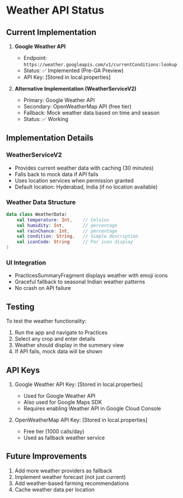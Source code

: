 # Weather API Status

## Current Implementation

1. **Google Weather API**
   - Endpoint: `https://weather.googleapis.com/v1/currentConditions:lookup`
   - Status: ✅ Implemented (Pre-GA Preview)
   - API Key: [Stored in local.properties]

2. **Alternative Implementation (WeatherServiceV2)**
   - Primary: Google Weather API
   - Secondary: OpenWeatherMap API (free tier)
   - Fallback: Mock weather data based on time and season
   - Status: ✅ Working

## Implementation Details

### WeatherServiceV2
- Provides current weather data with caching (30 minutes)
- Falls back to mock data if API fails
- Uses location services when permission granted
- Default location: Hyderabad, India (if no location available)

### Weather Data Structure
```kotlin
data class WeatherData(
    val temperature: Int,    // Celsius
    val humidity: Int,       // percentage
    val rainChance: Int,     // percentage
    val condition: String,   // Simple description
    val iconCode: String     // For icon display
)
```

### UI Integration
- PracticesSummaryFragment displays weather with emoji icons
- Graceful fallback to seasonal Indian weather patterns
- No crash on API failure

## Testing

To test the weather functionality:
1. Run the app and navigate to Practices
2. Select any crop and enter details
3. Weather should display in the summary view
4. If API fails, mock data will be shown

## API Keys

1. Google Weather API Key: [Stored in local.properties]
   - Used for Google Weather API
   - Also used for Google Maps SDK
   - Requires enabling Weather API in Google Cloud Console

2. OpenWeatherMap API Key: [Stored in local.properties]
   - Free tier (1000 calls/day)
   - Used as fallback weather service

## Future Improvements

1. Add more weather providers as fallback
2. Implement weather forecast (not just current)
3. Add weather-based farming recommendations
4. Cache weather data per location